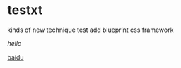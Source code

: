 testxt
======

kinds of new technique test
add blueprint css framework

*hello*

[baidu](http://www.baidu.com)
